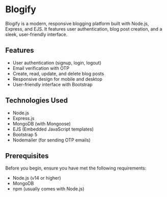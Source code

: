 # Blogify

Blogify is a modern, responsive blogging platform built with Node.js, Express, and EJS. It features user authentication, blog post creation, and a sleek, user-friendly interface.

## Features

- User authentication (signup, login, logout)
- Email verification with OTP
- Create, read, update, and delete blog posts
- Responsive design for mobile and desktop
- User-friendly interface with Bootstrap

## Technologies Used

- Node.js
- Express.js
- MongoDB (with Mongoose)
- EJS (Embedded JavaScript templates)
- Bootstrap 5
- Nodemailer (for sending OTP emails)

## Prerequisites

Before you begin, ensure you have met the following requirements:

- Node.js (v14 or higher)
- MongoDB
- npm (usually comes with Node.js)
